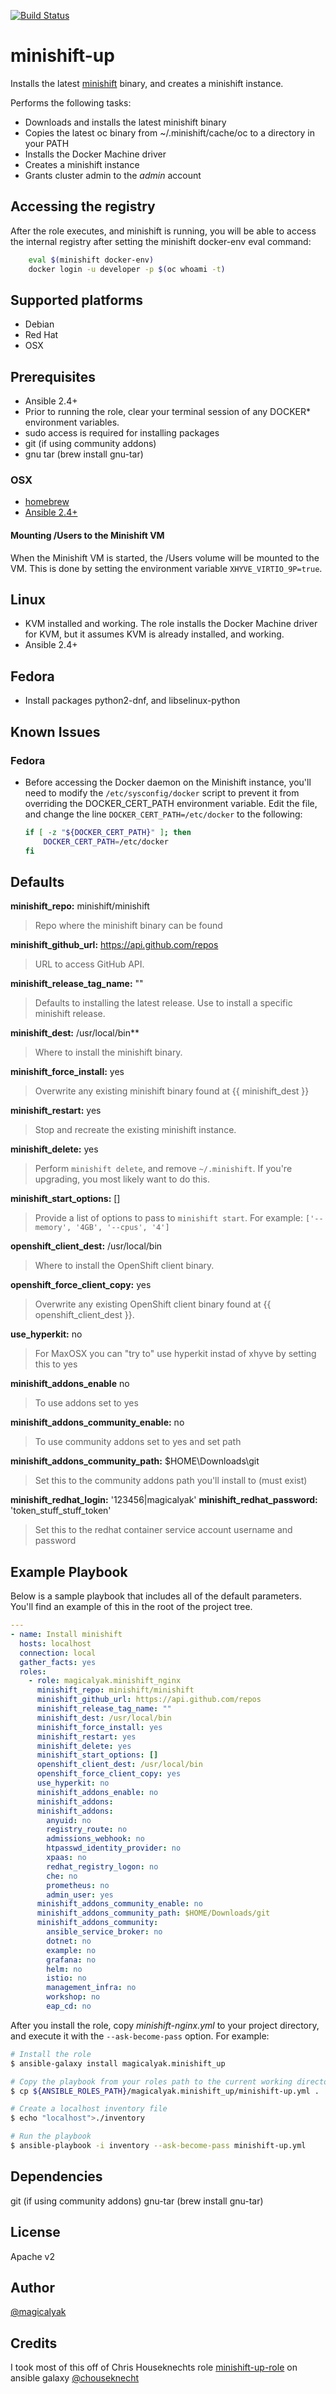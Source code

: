 [![Build Status](https://travis-ci.org/magicalyak/minishift-up.svg?branch=master)](https://travis-ci.org/magicalyak/minishift-up)

# minishift-up

Installs the latest [minishift](https://github.com/minishift/minishift) binary, and creates a minishift instance.

Performs the following tasks:

- Downloads and installs the latest minishift binary
- Copies the latest oc binary from ~/.minishift/cache/oc to a directory in your PATH
- Installs the Docker Machine driver
- Creates a minishift instance
- Grants cluster admin to the *admin* account

## Accessing the registry

After the role executes, and minishift is running, you will be able to access the internal registry after setting the minishift docker-env eval command:

```sh
    eval $(minishift docker-env)
    docker login -u developer -p $(oc whoami -t)
```

## Supported platforms

- Debian
- Red Hat
- OSX

## Prerequisites

- Ansible 2.4+
- Prior to running the role, clear your terminal session of any DOCKER* environment variables.
- sudo access is required for installing packages
- git (if using community addons)
- gnu tar (brew install gnu-tar)

### OSX

- [homebrew](https://brew.sh)
- [Ansible 2.4+](https://docs.ansible.com)

#### Mounting /Users to the Minishift VM

When the Minishift VM is started, the /Users volume will be mounted to the VM. This is done by setting the environment variable `XHYVE_VIRTIO_9P=true`.

## Linux

- KVM installed and working. The role installs the Docker Machine driver for KVM, but it assumes KVM is already installed, and working.
- Ansible 2.4+

## Fedora

- Install packages python2-dnf, and libselinux-python

## Known Issues

### Fedora

- Before accessing the Docker daemon on the Minishift instance, you'll need to modify the `/etc/sysconfig/docker` script to prevent it from overriding the DOCKER_CERT_PATH environment variable. Edit the file, and change the line `DOCKER_CERT_PATH=/etc/docker` to the following:

    ```sh
    if [ -z "${DOCKER_CERT_PATH}" ]; then
        DOCKER_CERT_PATH=/etc/docker
    fi
    ```

## Defaults

**minishift_repo:** minishift/minishift

> Repo where the minishift binary can be found

**minishift_github_url:** <https://api.github.com/repos>

> URL to access GitHub API.

**minishift_release_tag_name:** ""

> Defaults to installing the latest release. Use to install a specific minishift release.

**minishift_dest:** /usr/local/bin**

> Where to install the minishift binary.

**minishift_force_install:** yes

> Overwrite any existing minishift binary found at {{ minishift_dest }}

**minishift_restart:** yes

> Stop and recreate the existing minishift instance.

**minishift_delete:** yes

> Perform `minishift delete`, and remove `~/.minishift`. If you're upgrading, you most likely want to do this.

**minishift_start_options:** []

> Provide a list of options to pass to `minishift start`. For example: `['--memory', '4GB', '--cpus', '4']`

**openshift_client_dest:** /usr/local/bin

> Where to install the OpenShift client binary.

**openshift_force_client_copy:** yes

> Overwrite any existing OpenShift client binary found at {{ openshift_client_dest }}.

**use_hyperkit:** no

> For MaxOSX you can "try to" use hyperkit instad of xhyve by setting this to yes

**minishift_addons_enable** no

> To use addons set to yes

**minishift_addons_community_enable:** no

> To use community addons set to yes and set path

**minishift_addons_community_path:** $HOME\Downloads\git

> Set this to the community addons path you'll install to (must exist)

**minishift_redhat_login:** '123456|magicalyak'
**minishift_redhat_password:** 'token_stuff_stuff_token'

> Set this to the redhat container service account username and password

## Example Playbook

Below is a sample playbook that includes all of the default parameters. You'll find an example of this in the root of the project tree.

```yaml
---
- name: Install minishift
  hosts: localhost
  connection: local
  gather_facts: yes
  roles:
    - role: magicalyak.minishift_nginx
      minishift_repo: minishift/minishift
      minishift_github_url: https://api.github.com/repos
      minishift_release_tag_name: ""
      minishift_dest: /usr/local/bin  
      minishift_force_install: yes
      minishift_restart: yes
      minishift_delete: yes
      minishift_start_options: []
      openshift_client_dest: /usr/local/bin
      openshift_force_client_copy: yes
      use_hyperkit: no
      minishift_addons_enable: no
      minishift_addons:
      minishift_addons:
        anyuid: no
        registry_route: no
        admissions_webhook: no
        htpasswd_identity_provider: no
        xpaas: no
        redhat_registry_logon: no
        che: no
        prometheus: no
        admin_user: yes
      minishift_addons_community_enable: no
      minishift_addons_community_path: $HOME/Downloads/git
      minishift_addons_community:
        ansible_service_broker: no
        dotnet: no
        example: no
        grafana: no
        helm: no
        istio: no
        management_infra: no
        workshop: no
        eap_cd: no
```

After you install the role, copy *minishift-nginx.yml* to your project directory, and execute it with the `--ask-become-pass` option. For example:

```sh
# Install the role
$ ansible-galaxy install magicalyak.minishift_up

# Copy the playbook from your roles path to the current working directory
$ cp ${ANSIBLE_ROLES_PATH}/magicalyak.minishift_up/minishift-up.yml .

# Create a localhost inventory file
$ echo "localhost">./inventory

# Run the playbook
$ ansible-playbook -i inventory --ask-become-pass minishift-up.yml
```

## Dependencies

git (if using community addons)
gnu-tar (brew install gnu-tar)

## License

Apache v2

## Author

[@magicalyak](https://github.com/magicalyak)

## Credits

I took most of this off of Chris Houseknechts role
[minishift-up-role](https://galaxy.ansible.com/chouseknecht/minishift) on ansible galaxy
[@chouseknecht](https://github.com/chouseknecht)

